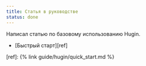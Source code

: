 ```yaml
---
title: Статья в руководстве
status: done
---
```

Написал статью по базовому использованию Hugin.

- [Быстрый старт][ref]

[ref]: {% link guide/hugin/quick_start.md %}
